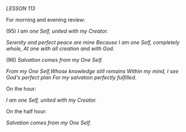 *LESSON 113*

For morning and evening review:

(95) *I am one Self, united with my Creator.*

_Serenity and perfect peace are mine_
_Because I am one Self, completely whole,_
_At one with all creation and with God._

(96) *Salvation comes from my One Self.*

_From my One Self,Whose knowledge still remains_
_Within my mind, I see God's perfect plan_
_For my salvation perfectly fulfilled._

On the hour:

_I am one Self, united with my Creator._

On the half hour:

_Salvation comes from my One Self._
